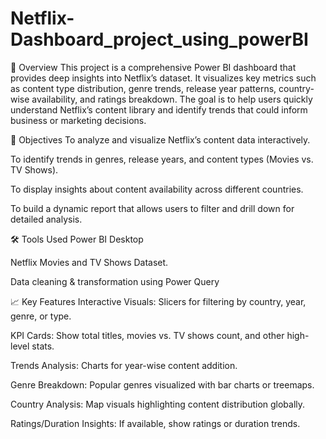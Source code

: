 # Netflix-Dashboard_project_using_powerBI

📌 Overview
This project is a comprehensive Power BI dashboard that provides deep insights into Netflix’s dataset. It visualizes key metrics such as content type distribution, genre trends, release year patterns, country-wise availability, and ratings breakdown. The goal is to help users quickly understand Netflix’s content library and identify trends that could inform business or marketing decisions.

🎯 Objectives
To analyze and visualize Netflix’s content data interactively.

To identify trends in genres, release years, and content types (Movies vs. TV Shows).

To display insights about content availability across different countries.

To build a dynamic report that allows users to filter and drill down for detailed analysis.

🛠️ Tools Used
Power BI Desktop

Netflix Movies and TV Shows Dataset.

Data cleaning & transformation using Power Query

📈 Key Features
Interactive Visuals: Slicers for filtering by country, year, genre, or type.

KPI Cards: Show total titles, movies vs. TV shows count, and other high-level stats.

Trends Analysis: Charts for year-wise content addition.

Genre Breakdown: Popular genres visualized with bar charts or treemaps.

Country Analysis: Map visuals highlighting content distribution globally.

Ratings/Duration Insights: If available, show ratings or duration trends.

